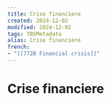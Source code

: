 ```yaml
---
title: Crise financiere
created: 2024-12-02
modified: 2024-12-02
tags: TBSMetadata
alias: Crise financière
french:
- "[[7728 Financial crisis]]"
---
```

# Crise financiere
